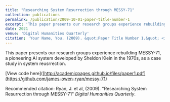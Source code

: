```yaml
---
title: "Researching System Resurrection through MESSY-71"
collection: publications
permalink: /publication/2009-10-01-paper-title-number-1
excerpt: 'This paper presents our research groups experience rebuilding MESSY-71, a pioneering AI system developed by Sheldon Klein in the 1970s, as a case study in system reusrrection. '
date: 2021
venue: 'Digital Humanities Quarterly'
citation: 'Your Name, You. (2009). &quot;Paper Title Number 1.&quot; <i>Journal 1</i>. 1(1).'
---
```

This paper presents our research groups experience rebuilding MESSY-71, a pioneering AI system developed by Sheldon Klein in the 1970s, as a case study in system reusrrection.

[View code here]([http://academicpages.github.io/files/paper1.pdf](https://github.com/james-owen-ryan/messy-71)

Recommended citation: Ryan, J. et al, (2009). "Researching System Resurrection through MESSY-71" <i>Digital Humanities Quarterly</i>. 
